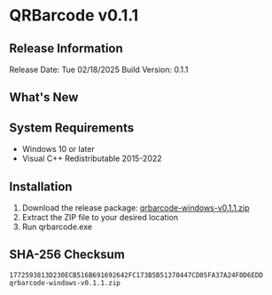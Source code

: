 # QRBarcode v0.1.1 
 
## Release Information 
Release Date: Tue 02/18/2025 
Build Version: 0.1.1 
 
## What's New 
 
## System Requirements 
 
- Windows 10 or later 
- Visual C++ Redistributable 2015-2022 
 
## Installation 
 
1. Download the release package: [qrbarcode-windows-v0.1.1.zip](qrbarcode-windows-v0.1.1.zip) 
2. Extract the ZIP file to your desired location 
3. Run qrbarcode.exe 
 
## SHA-256 Checksum 
 
```plaintext 
1772593813D230ECB516B691692642FC173B5B51370447CD05FA37A24F0D6EDD  qrbarcode-windows-v0.1.1.zip
``` 
